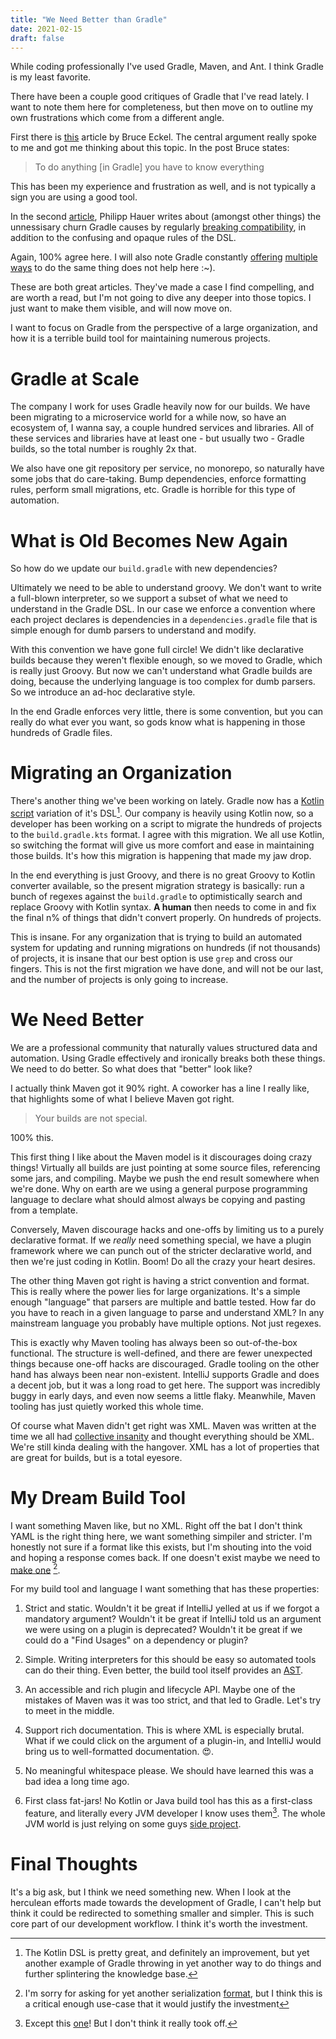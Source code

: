 ```yaml
---
title: "We Need Better than Gradle"
date: 2021-02-15
draft: false
---
```


While coding professionally I've used Gradle, Maven, and Ant. I think Gradle is my least favorite. 

There have been a couple good critiques of Gradle that I've read lately. I want to note them here for completeness, but then move on to outline my own frustrations which come from a different angle. 

First there is [this](https://www.bruceeckel.com/2021/01/02/the-problem-with-gradle/) article by Bruce Eckel. The central argument really spoke to me and got me thinking about this topic. In the post Bruce states:
> To do anything [in Gradle] you have to know everything 

This has been my experience and frustration as well, and is not typically a sign you are using a good tool.

In the second [article](https://phauer.com/2018/moving-back-from-gradle-to-maven/), Philipp Hauer writes about (amongst other things) the unnessisary churn Gradle causes by regularly [breaking compatibility](https://docs.gradle.org/current/userguide/upgrading_version_5.html#dependencies_should_no_longer_be_declared_using_the_compile_and_runtime_configurations), in addition to the confusing and opaque rules of the DSL.

Again, 100% agree here. I will also note Gradle constantly [offering](https://github.com/gradle/performance-comparisons/blob/e174b35fcd9aef362f8062fe08443870ce2061da/exclude-merging/apiweb/dependencies.gradle#L4) [multiple](https://github.com/gradle/performance-comparisons/blob/e174b35fcd9aef362f8062fe08443870ce2061da/exclude-merging/apiServiceLayer/dependencies.gradle#L6) [ways](https://github.com/gradle/build-analysis-demo/blob/4aaac6d82f2dc4bd1e9a7825d420c1b32856f789/build-producerator/build.gradle.kts#L8) to do the same thing does not help here :~).

These are both great articles. They've made a case I find compelling, and are worth a read, but I'm not going to dive any deeper into those topics. I just want to make them visible, and will now move on. 

I want to focus on Gradle from the perspective of a large organization, and how it is a terrible build tool for maintaining numerous projects.

# Gradle at Scale
The company I work for uses Gradle heavily now for our builds. We have been migrating to a microservice world for a while now, so have an ecosystem of, I wanna say, a couple hundred services and libraries. All of these services and libraries have at least one - but usually two - Gradle builds, so the total number is roughly 2x that.

We also have one git repository per service, no monorepo, so naturally have some jobs that do care-taking. Bump dependencies, enforce formatting rules, perform small migrations, etc. Gradle is horrible for this type of automation. 

# What is Old Becomes New Again

So how do we update our `build.gradle` with new dependencies?

Ultimately we need to be able to understand groovy. We don't want to write a full-blown interpreter, so we support a subset of what we need to understand in the Gradle DSL. In our case we enforce a convention where each project declares is dependencies in a `dependencies.gradle` file that is simple enough for dumb parsers to understand and modify. 

With this convention we have gone full circle! We didn't like declarative builds because they weren't flexible enough, so we moved to Gradle, which is really just Groovy. But now we can't understand what Gradle builds are doing, because the underlying language is too complex for dumb parsers. So we introduce an ad-hoc declarative style.

In the end Gradle enforces very little, there is some convention, but you can really do what ever you want, so gods know what is happening in those hundreds of Gradle files.

# Migrating an Organization
There's another thing we've been working on lately. Gradle now has a [Kotlin script](https://docs.gradle.org/current/userguide/kotlin_dsl.html) variation of it's DSL[^note-on-dsl]. Our company is heavily using Kotlin now, so a developer has been working on a script to migrate the hundreds of projects to the `build.gradle.kts` format. I agree with this migration. We all use Kotlin, so switching the format will give us more comfort and ease in maintaining those builds. It's how this migration is happening that made my jaw drop. 

[^note-on-dsl]: The Kotlin DSL is pretty great, and definitely an improvement, but yet another example of Gradle throwing in yet another way to do things and further splintering the knowledge base.

In the end everything is just Groovy, and there is no great Groovy to Kotlin converter available, so the present migration strategy is basically: run a bunch of regexes against the `build.gradle` to optimistically search and replace Groovy with Kotlin syntax. **A human** then needs to come in and fix the final n% of things that didn't convert properly. On hundreds of projects.

This is insane. For any organization that is trying to build an automated system for updating and running migrations on hundreds (if not thousands) of projects, it is insane that our best option is use `grep` and cross our fingers. This is not the first migration we have done, and will not be our last, and the number of projects is only going to increase.

# We Need Better
We are a professional community that naturally values structured data and automation. Using Gradle effectively and ironically breaks both these things. We need to do better. So what does that "better" look like?  

I actually think Maven got it 90% right. A coworker has a line I really like, that highlights some of what I believe Maven got right.
> Your builds are not special. 

100% this. 

This first thing I like about the Maven model is it discourages doing crazy things! Virtually all builds are just pointing at some source files, referencing some jars, and compiling. Maybe we push the end result somewhere when we're done. Why on earth are we using a general purpose programming language to declare what should almost always be copying and pasting from a template. 

Conversely, Maven discourage hacks and one-offs by limiting us to a purely declarative format. If we *really* need something special, we have a plugin framework where we can punch out of the stricter declarative world, and then we're just coding in Kotlin. Boom! Do all the crazy your heart desires.

The other thing Maven got right is having a strict convention and format. This is really where the power lies for large organizations. It's a simple enough "language" that parsers are multiple and battle tested. How far do you have to reach in a given language to parse and understand XML? In any mainstream language you probably have multiple options. Not just regexes.

This is exactly why Maven tooling has always been so out-of-the-box functional. The structure is well-defined, and there are fewer unexpected things because one-off hacks are discouraged. Gradle tooling on the other hand has always been near non-existent. IntelliJ supports Gradle and does a decent job, but it was a long road to get here. The support was incredibly buggy in early days, and even now seems a little flaky. Meanwhile, Maven tooling has just quietly worked this whole time.

Of course what Maven didn't get right was XML. Maven was written at the time we all had [collective insanity](https://en.wikipedia.org/wiki/SOAP) and thought everything should be XML. We're still kinda dealing with the hangover. XML has a lot of properties that are great for builds, but is a total eyesore. 

# My Dream Build Tool
I want something Maven like, but no XML. Right off the bat I don't think YAML is the right thing here, we want something simpiler and stricter. I'm honestly not sure if a format like this exists, but I'm shouting into the void and hoping a response comes back. If one doesn't exist maybe we need to [make one](https://xkcd.com/927/) [^sorry].

[^sorry]: I'm sorry for asking for yet another serialization [format](https://en.wikipedia.org/wiki/Comparison_of_data-serialization_formats#Syntax_comparison_of_human-readable_formats), but I think this is a critical enough use-case that it would justify the investment

For my build tool and language I want something that has these properties:
1) Strict and static. Wouldn't it be great if IntelliJ yelled at us if we forgot a mandatory argument? Wouldn't it be great if IntelliJ told us an argument we were using on a plugin is deprecated? Wouldn't it be great if we could do a "Find Usages" on a dependency or plugin?

2) Simple. Writing interpreters for this should be easy so automated tools can do their thing. Even better, the build tool itself provides an [AST](https://en.wikipedia.org/wiki/Abstract_syntax_tree).

3) An accessible and rich plugin and lifecycle API. Maybe one of the mistakes of Maven was it was too strict, and that led to Gradle. Let's try to meet in the middle.

3) Support rich documentation. This is where XML is especially brutal. What if we could click on the argument of a plugin-in, and IntelliJ would bring us to well-formatted documentation. 😍. 

4) No meaningful whitespace please. We should have learned this was a bad idea a long time ago.

5) First class fat-jars! No Kotlin or Java build tool has this as a first-class feature, and literally every JVM developer I know uses them[^kobalt].  The whole JVM world is just relying on some guys [side project](https://github.com/johnrengelman/shadow). 

[^kobalt]: Except this [one](https://beust.com/kobalt/home/index.html)! But I don't think it really took off.

# Final Thoughts

It's a big ask, but I think we need something new. When I look at the herculean efforts made towards the development of Gradle, I can't help but think it could be redirected to something smaller and simpler. This is such core part of our development workflow. I think it's worth the investment.
  

